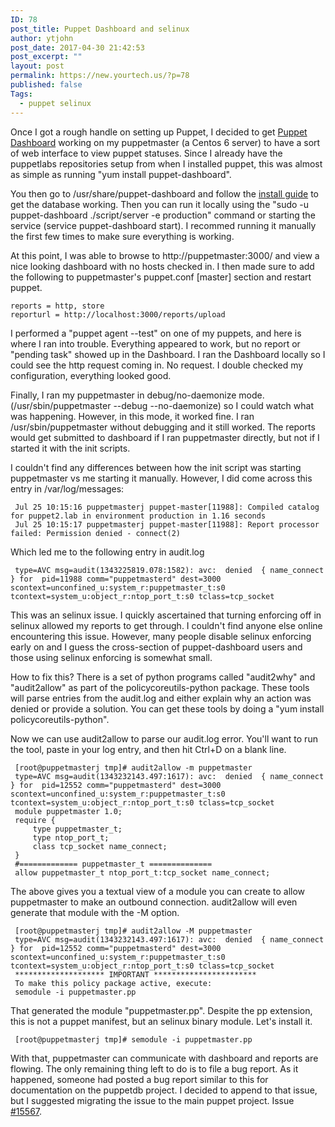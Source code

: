 ```yaml
---
ID: 78
post_title: Puppet Dashboard and selinux
author: ytjohn
post_date: 2017-04-30 21:42:53
post_excerpt: ""
layout: post
permalink: https://new.yourtech.us/?p=78
published: false
Tags:
  - puppet selinux
---
```

Once I got a rough handle on setting up Puppet, I decided to get [Puppet
Dashboard] working on my puppetmaster (a Centos 6 server) to have a
sort of web interface to view puppet statuses. Since I already have the
puppetlabs repositories setup from when I installed puppet, this was
almost as simple as running "yum install puppet-dashboard".

You then go to /usr/share/puppet-dashboard and follow the [install
guide] to get the database working. Then you can run it locally using
the "sudo -u puppet-dashboard ./script/server -e production" command or
starting the service (service puppet-dashboard start). I recommed
running it manually the first few times to make sure everything is
working.

At this point, I was able to browse to http://puppetmaster:3000/ and
view a nice looking dashboard with no hosts checked in. I then made sure
to add the following to puppetmaster's puppet.conf [master] section and
restart puppet.

    reports = http, store
    reporturl = http://localhost:3000/reports/upload

I performed a "puppet agent --test" on one of my puppets, and here is
where I ran into trouble. Everything appeared to work, but no report or
"pending task" showed up in the Dashboard. I ran the Dashboard locally
so I could see the http request coming in. No request. I double checked
my configuration, everything looked good.

Finally, I ran my puppetmaster in debug/no-daemonize mode.
(/usr/sbin/puppetmaster --debug --no-daemonize) so I could watch what
was happening. However, in this mode, it worked fine. I ran
/usr/sbin/puppetmaster without debugging and it still worked. The
reports would get submitted to dashboard if I ran puppetmaster directly,
but not if I started it with the init scripts.

I couldn't find any differences between how the init script was starting
puppetmaster vs me starting it manually. However, I did come across this
entry in /var/log/messages:


     Jul 25 10:15:16 puppetmasterj puppet-master[11988]: Compiled catalog for puppet2.lab in environment production in 1.16 seconds
     Jul 25 10:15:17 puppetmasterj puppet-master[11988]: Report processor failed: Permission denied - connect(2)


Which led me to the following entry in audit.log

     type=AVC msg=audit(1343225819.078:1582): avc:  denied  { name_connect } for  pid=11988 comm="puppetmasterd" dest=3000 scontext=unconfined_u:system_r:puppetmaster_t:s0 tcontext=system_u:object_r:ntop_port_t:s0 tclass=tcp_socket

This was an selinux issue. I quickly ascertained that turning enforcing
off in selinux allowed my reports to get through. I couldn't find anyone
else online encountering this issue. However, many people disable
selinux enforcing early on and I guess the cross-section of
puppet-dashboard users and those using selinux enforcing is somewhat
small.

How to fix this? There is a set of python programs called "audit2why"
and "audit2allow" as part of the policycoreutils-python package. These
tools will parse entries from the audit.log and either explain why an
action was denied or provide a solution. You can get these tools by
doing a "yum install policycoreutils-python".

Now we can use audit2allow to parse our audit.log error. You'll want to
run the tool, paste in your log entry, and then hit Ctrl+D on a blank
line.

     [root@puppetmasterj tmp]# audit2allow -m puppetmaster
     type=AVC msg=audit(1343232143.497:1617): avc:  denied  { name_connect } for  pid=12552 comm="puppetmasterd" dest=3000 scontext=unconfined_u:system_r:puppetmaster_t:s0 tcontext=system_u:object_r:ntop_port_t:s0 tclass=tcp_socket
     module puppetmaster 1.0;
     require {
         type puppetmaster_t;
         type ntop_port_t;
         class tcp_socket name_connect;
     }
     #============= puppetmaster_t ==============
     allow puppetmaster_t ntop_port_t:tcp_socket name_connect;


The above gives you a textual view of a module you can create to allow
puppetmaster to make an outbound connection. audit2allow will even
generate that module with the -M option.

     [root@puppetmasterj tmp]# audit2allow -M puppetmaster
     type=AVC msg=audit(1343232143.497:1617): avc:  denied  { name_connect } for  pid=12552 comm="puppetmasterd" dest=3000 scontext=unconfined_u:system_r:puppetmaster_t:s0 tcontext=system_u:object_r:ntop_port_t:s0 tclass=tcp_socket
     ******************** IMPORTANT ***********************
     To make this policy package active, execute:
     semodule -i puppetmaster.pp


That generated the module "puppetmaster.pp". Despite the pp extension,
this is not a puppet manifest, but an selinux binary module. Let's
install it.

     [root@puppetmasterj tmp]# semodule -i puppetmaster.pp

With that, puppetmaster can communicate with dashboard and reports are
flowing. The only remaining thing left to do is to file a bug report. As
it happened, someone had posted a bug report similar to this for
documentation on the puppetdb project. I decided to append to that
issue, but I suggested migrating the issue to the main puppet project.
Issue [#15567].

  [Puppet Dashboard]: http://projects.puppetlabs.com/projects/dashboard
    "Puppet Dashboard"
  [install guide]: http://docs.puppetlabs.com/dashboard/manual/1.2/bootstrapping.html
    "Puppet Install Guide"
  [#15567]: http://projects.puppetlabs.com/issues/15567
    "Issue 15567 selinux"